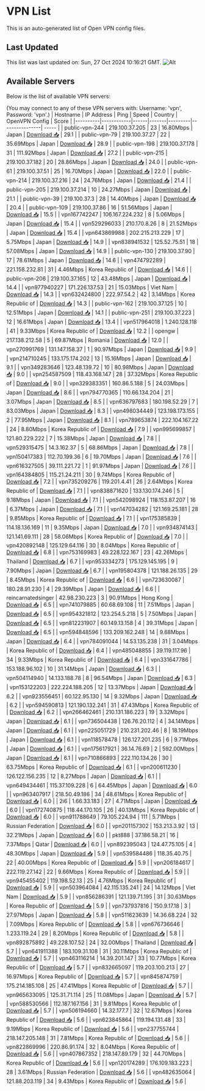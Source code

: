 # VPN List

This is an auto-generated list of Open VPN config files.

## Last Updated

This list was last updated on: Sun, 27 Oct 2024 10:16:21 GMT.
![Alt](https://repobeats.axiom.co/api/embed/186b98318ef1479477931607c1ad7d823f12451f.svg "Repobeats analytics image")

## Available Servers

Below is the list of available VPN servers:

(You may connect to any of these VPN servers with: Username: 'vpn', Password: 'vpn'.)
| Hostname | IP Address | Ping | Speed | Country | OpenVPN Config | Score |
|----------|------------|------|-------|---------|----------------| ----- |
| public-vpn-244 | 219.100.37.205 | 23 | 16.80Mbps | Japan | [Download 📥](./configs/server_0_JP.ovpn) | 29.1 |
| public-vpn-79 | 219.100.37.27 | 22 | 35.69Mbps | Japan | [Download 📥](./configs/server_1_JP.ovpn) | 28.9 |
| public-vpn-198 | 219.100.37.178 | 31 | 111.92Mbps | Japan | [Download 📥](./configs/server_2_JP.ovpn) | 27.2 |
| public-vpn-215 | 219.100.37.182 | 20 | 28.86Mbps | Japan | [Download 📥](./configs/server_3_JP.ovpn) | 24.0 |
| public-vpn-61 | 219.100.37.51 | 25 | 16.70Mbps | Japan | [Download 📥](./configs/server_4_JP.ovpn) | 22.0 |
| public-vpn-214 | 219.100.37.216 | 24 | 24.76Mbps | Japan | [Download 📥](./configs/server_5_JP.ovpn) | 21.4 |
| public-vpn-205 | 219.100.37.214 | 10 | 24.27Mbps | Japan | [Download 📥](./configs/server_6_JP.ovpn) | 21.1 |
| public-vpn-39 | 219.100.37.3 | 28 | 14.40Mbps | Japan | [Download 📥](./configs/server_7_JP.ovpn) | 20.4 |
| public-vpn-109 | 219.100.37.86 | 16 | 51.56Mbps | Japan | [Download 📥](./configs/server_8_JP.ovpn) | 15.5 |
| vpn167742247 | 106.167.224.232 | 8 | 5.06Mbps | Japan | [Download 📥](./configs/server_9_JP.ovpn) | 15.4 |
| vpn529296033 | 210.170.8.26 | 8 | 21.52Mbps | Japan | [Download 📥](./configs/server_10_JP.ovpn) | 15.4 |
| vpn643869988 | 202.215.213.229 | 17 | 5.75Mbps | Japan | [Download 📥](./configs/server_11_JP.ovpn) | 14.9 |
| vpn838941532 | 125.52.75.51 | 18 | 57.08Mbps | Japan | [Download 📥](./configs/server_12_JP.ovpn) | 14.9 |
| public-vpn-130 | 219.100.37.90 | 17 | 78.61Mbps | Japan | [Download 📥](./configs/server_13_JP.ovpn) | 14.6 |
| vpn474792289 | 221.158.232.81 | 31 | 4.46Mbps | Korea Republic of | [Download 📥](./configs/server_14_KR.ovpn) | 14.6 |
| public-vpn-206 | 219.100.37.165 | 12 | 43.48Mbps | Japan | [Download 📥](./configs/server_15_JP.ovpn) | 14.4 |
| vpn977940227 | 171.226.137.53 | 21 | 15.03Mbps | Viet Nam | [Download 📥](./configs/server_16_VN.ovpn) | 14.3 |
| vpn632424800 | 222.97.54.2 | 42 | 3.14Mbps | Korea Republic of | [Download 📥](./configs/server_17_KR.ovpn) | 14.3 |
| public-vpn-162 | 219.100.37.125 | 10 | 12.51Mbps | Japan | [Download 📥](./configs/server_18_JP.ovpn) | 14.1 |
| public-vpn-251 | 219.100.37.223 | 12 | 16.61Mbps | Japan | [Download 📥](./configs/server_19_JP.ovpn) | 13.4 |
| vpn517964018 | 1.240.128.118 | 41 | 9.33Mbps | Korea Republic of | [Download 📥](./configs/server_20_KR.ovpn) | 12.2 |
| opengw | 217.138.212.58 | 5 | 69.87Mbps | Romania | [Download 📥](./configs/server_21_RO.ovpn) | 12.0 |
| vpn270991769 | 131.147.158.37 | 1 | 90.97Mbps | Japan | [Download 📥](./configs/server_22_JP.ovpn) | 9.9 |
| vpn214710245 | 133.175.174.202 | 13 | 15.16Mbps | Japan | [Download 📥](./configs/server_23_JP.ovpn) | 9.1 |
| vpn349283646 | 123.48.139.72 | 10 | 80.98Mbps | Japan | [Download 📥](./configs/server_24_JP.ovpn) | 9.0 |
| vpn254587509 | 118.43.168.147 | 28 | 37.32Mbps | Korea Republic of | [Download 📥](./configs/server_25_KR.ovpn) | 9.0 |
| vpn329383351 | 160.86.5.188 | 5 | 24.03Mbps | Japan | [Download 📥](./configs/server_26_JP.ovpn) | 8.6 |
| vpn794770365 | 110.66.134.204 | 21 | 3.07Mbps | Japan | [Download 📥](./configs/server_27_JP.ovpn) | 8.5 |
| vpn636797683 | 180.198.52.29 | 7 | 83.03Mbps | Japan | [Download 📥](./configs/server_28_JP.ovpn) | 8.3 |
| vpn498034449 | 123.198.173.155 | 2 | 77.95Mbps | Japan | [Download 📥](./configs/server_29_JP.ovpn) | 8.1 |
| vpn789653874 | 222.104.167.22 | 24 | 8.80Mbps | Korea Republic of | [Download 📥](./configs/server_30_KR.ovpn) | 7.9 |
| vpn995699857 | 121.80.229.222 | 7 | 15.38Mbps | Japan | [Download 📥](./configs/server_31_JP.ovpn) | 7.8 |
| vpn529315475 | 14.3.162.37 | 5 | 68.86Mbps | Japan | [Download 📥](./configs/server_32_JP.ovpn) | 7.8 |
| vpn150417383 | 112.70.199.36 | 6 | 19.70Mbps | Japan | [Download 📥](./configs/server_33_JP.ovpn) | 7.6 |
| vpn616327505 | 39.111.221.72 | 1 | 91.97Mbps | Japan | [Download 📥](./configs/server_34_JP.ovpn) | 7.6 |
| vpn164384805 | 115.21.24.211 | 30 | 9.74Mbps | Korea Republic of | [Download 📥](./configs/server_35_KR.ovpn) | 7.2 |
| vpn735209276 | 119.201.4.41 | 26 | 2.64Mbps | Korea Republic of | [Download 📥](./configs/server_36_KR.ovpn) | 7.1 |
| vpn838871620 | 133.130.174.246 | 5 | 9.18Mbps | Japan | [Download 📥](./configs/server_37_JP.ovpn) | 7.1 |
| vpn542098924 | 118.153.87.207 | 16 | 6.37Mbps | Japan | [Download 📥](./configs/server_38_JP.ovpn) | 7.1 |
| vpn147034282 | 121.169.25.181 | 28 | 9.85Mbps | Korea Republic of | [Download 📥](./configs/server_39_KR.ovpn) | 7.1 |
| vpn175385839 | 114.18.136.169 | 11 | 9.35Mbps | Japan | [Download 📥](./configs/server_40_JP.ovpn) | 7.0 |
| vpn934874143 | 121.141.69.111 | 28 | 58.06Mbps | Korea Republic of | [Download 📥](./configs/server_41_KR.ovpn) | 7.0 |
| vpn420892148 | 125.129.64.116 | 30 | 8.04Mbps | Korea Republic of | [Download 📥](./configs/server_42_KR.ovpn) | 6.8 |
| vpn753169983 | 49.228.122.167 | 23 | 42.26Mbps | Thailand | [Download 📥](./configs/server_43_TH.ovpn) | 6.7 |
| vpn953334273 | 175.129.145.195 | 9 | 7.90Mbps | Japan | [Download 📥](./configs/server_44_JP.ovpn) | 6.7 |
| vpn195804378 | 121.188.26.135 | 29 | 8.45Mbps | Korea Republic of | [Download 📥](./configs/server_45_KR.ovpn) | 6.6 |
| vpn723630087 | 180.28.91.230 | 4 | 29.39Mbps | Japan | [Download 📥](./configs/server_46_JP.ovpn) | 6.6 |
| reincarnatedsinger | 42.98.230.223 | 3 | 90.91Mbps | Hong Kong | [Download 📥](./configs/server_47_HK.ovpn) | 6.5 |
| vpn741079885 | 60.68.69.108 | 11 | 7.51Mbps | Japan | [Download 📥](./configs/server_48_JP.ovpn) | 6.5 |
| vpn954321812 | 123.254.5.218 | 5 | 7.50Mbps | Japan | [Download 📥](./configs/server_49_JP.ovpn) | 6.5 |
| vpn812231907 | 60.149.13.158 | 4 | 39.31Mbps | Japan | [Download 📥](./configs/server_50_JP.ovpn) | 6.5 |
| vpn594848596 | 133.209.162.248 | 14 | 9.68Mbps | Japan | [Download 📥](./configs/server_51_JP.ovpn) | 6.4 |
| vpn784091044 | 14.53.135.238 | 31 | 3.04Mbps | Korea Republic of | [Download 📥](./configs/server_52_KR.ovpn) | 6.4 |
| vpn485048855 | 39.119.117.96 | 34 | 9.33Mbps | Korea Republic of | [Download 📥](./configs/server_53_KR.ovpn) | 6.4 |
| vpn331647786 | 153.188.96.102 | 10 | 31.14Mbps | Japan | [Download 📥](./configs/server_54_JP.ovpn) | 6.3 |
| vpn504114940 | 14.133.188.78 | 8 | 96.54Mbps | Japan | [Download 📥](./configs/server_55_JP.ovpn) | 6.3 |
| vpn153122203 | 222.224.188.205 | 12 | 13.37Mbps | Japan | [Download 📥](./configs/server_56_JP.ovpn) | 6.2 |
| vpn923556451 | 60.122.95.130 | 14 | 9.32Mbps | Japan | [Download 📥](./configs/server_57_JP.ovpn) | 6.2 |
| vpn594590813 | 121.190.132.241 | 31 | 47.43Mbps | Korea Republic of | [Download 📥](./configs/server_58_KR.ovpn) | 6.2 |
| vpn266462461 | 210.131.186.223 | 19 | 3.32Mbps | Japan | [Download 📥](./configs/server_59_JP.ovpn) | 6.1 |
| vpn736504438 | 126.76.20.112 | 4 | 34.14Mbps | Japan | [Download 📥](./configs/server_60_JP.ovpn) | 6.1 |
| vpn225051729 | 210.231.202.46 | 8 | 18.19Mbps | Japan | [Download 📥](./configs/server_61_JP.ovpn) | 6.1 |
| vpn118578478 | 126.127.201.235 | 6 | 9.71Mbps | Japan | [Download 📥](./configs/server_62_JP.ovpn) | 6.1 |
| vpn175617921 | 36.14.76.69 | 2 | 592.00Mbps | Japan | [Download 📥](./configs/server_63_JP.ovpn) | 6.1 |
| vpn710866893 | 222.110.134.26 | 30 | 63.75Mbps | Korea Republic of | [Download 📥](./configs/server_64_KR.ovpn) | 6.1 |
| vpn200611230 | 126.122.156.235 | 12 | 8.27Mbps | Japan | [Download 📥](./configs/server_65_JP.ovpn) | 6.1 |
| vpn649434461 | 115.37.109.228 | 6 | 64.45Mbps | Japan | [Download 📥](./configs/server_66_JP.ovpn) | 6.0 |
| vpn963407917 | 218.50.49.186 | 34 | 48.61Mbps | Korea Republic of | [Download 📥](./configs/server_67_KR.ovpn) | 6.0 |
| 2i6 | 1.66.33.183 | 27 | 4.71Mbps | Japan | [Download 📥](./configs/server_68_JP.ovpn) | 6.0 |
| vpn172740875 | 118.44.170.105 | 26 | 40.13Mbps | Korea Republic of | [Download 📥](./configs/server_69_KR.ovpn) | 6.0 |
| vpn911788649 | 79.105.224.94 | 111 | 5.71Mbps | Russian Federation | [Download 📥](./configs/server_70_RU.ovpn) | 6.0 |
| vpn201157302 | 153.213.3.92 | 13 | 32.21Mbps | Japan | [Download 📥](./configs/server_71_JP.ovpn) | 6.0 |
| pkt888 | 37.186.58.21 | 16 | 7.37Mbps | Qatar | [Download 📥](./configs/server_72_QA.ovpn) | 6.0 |
| vpn892395043 | 124.47.75.105 | 4 | 48.30Mbps | Japan | [Download 📥](./configs/server_73_JP.ovpn) | 5.9 |
| vpn539584486 | 118.35.40.75 | 22 | 40.00Mbps | Korea Republic of | [Download 📥](./configs/server_74_KR.ovpn) | 5.9 |
| vpn206184617 | 222.119.27.142 | 22 | 9.66Mbps | Korea Republic of | [Download 📥](./configs/server_75_KR.ovpn) | 5.9 |
| vpn945455402 | 119.198.52.13 | 25 | 4.76Mbps | Korea Republic of | [Download 📥](./configs/server_76_KR.ovpn) | 5.9 |
| vpn503964084 | 42.115.135.241 | 24 | 14.12Mbps | Viet Nam | [Download 📥](./configs/server_77_VN.ovpn) | 5.9 |
| vpn856286391 | 121.139.71.195 | 31 | 30.63Mbps | Korea Republic of | [Download 📥](./configs/server_78_KR.ovpn) | 5.9 |
| vpn737937816 | 150.9.17.18 | 3 | 27.97Mbps | Japan | [Download 📥](./configs/server_79_JP.ovpn) | 5.8 |
| vpn511623639 | 14.36.68.224 | 32 | 7.09Mbps | Korea Republic of | [Download 📥](./configs/server_80_KR.ovpn) | 5.8 |
| vpn676736646 | 1.233.119.24 | 29 | 8.20Mbps | Korea Republic of | [Download 📥](./configs/server_81_KR.ovpn) | 5.8 |
| vpn892875892 | 49.228.107.52 | 24 | 32.00Mbps | Thailand | [Download 📥](./configs/server_82_TH.ovpn) | 5.7 |
| vpn641911388 | 183.109.31.108 | 31 | 30.11Mbps | Korea Republic of | [Download 📥](./configs/server_83_KR.ovpn) | 5.7 |
| vpn463116214 | 14.39.201.147 | 33 | 10.77Mbps | Korea Republic of | [Download 📥](./configs/server_84_KR.ovpn) | 5.7 |
| vpn832665097 | 119.203.100.213 | 27 | 16.97Mbps | Korea Republic of | [Download 📥](./configs/server_85_KR.ovpn) | 5.7 |
| vpn845874759 | 175.214.185.108 | 25 | 47.41Mbps | Korea Republic of | [Download 📥](./configs/server_86_KR.ovpn) | 5.7 |
| vpn965633095 | 125.31.71.114 | 25 | 11.08Mbps | Japan | [Download 📥](./configs/server_87_JP.ovpn) | 5.7 |
| vpn588530566 | 112.187.167.156 | 31 | 9.81Mbps | Korea Republic of | [Download 📥](./configs/server_88_KR.ovpn) | 5.7 |
| vpn506194660 | 14.32.177.7 | 32 | 12.67Mbps | Korea Republic of | [Download 📥](./configs/server_89_KR.ovpn) | 5.6 |
| vpn623845864 | 119.194.131.48 | 33 | 9.19Mbps | Korea Republic of | [Download 📥](./configs/server_90_KR.ovpn) | 5.6 |
| vpn237755744 | 218.147.205.148 | 31 | 7.81Mbps | Korea Republic of | [Download 📥](./configs/server_91_KR.ovpn) | 5.6 |
| vpn822869996 | 220.86.91.174 | 32 | 8.04Mbps | Korea Republic of | [Download 📥](./configs/server_92_KR.ovpn) | 5.6 |
| vpn407867352 | 218.147.89.179 | 32 | 44.70Mbps | Korea Republic of | [Download 📥](./configs/server_93_KR.ovpn) | 5.6 |
| vpn120174289 | 176.109.183.223 | 28 | 3.61Mbps | Russian Federation | [Download 📥](./configs/server_94_RU.ovpn) | 5.6 |
| vpn482635064 | 121.88.203.119 | 34 | 9.43Mbps | Korea Republic of | [Download 📥](./configs/server_95_KR.ovpn) | 5.6 |
